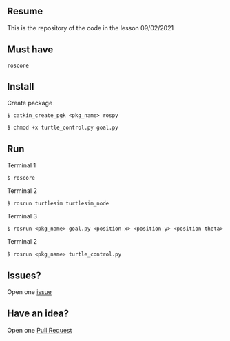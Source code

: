 ## Resume

This is the repository of the code in the lesson 09/02/2021

## Must have

```
roscore
```

## Install

Create package

```
$ catkin_create_pgk <pkg_name> rospy

$ chmod +x turtle_control.py goal.py
```

## Run

Terminal 1

```
$ roscore
```

Terminal 2

```
$ rosrun turtlesim turtlesim_node
```

Terminal 3

```
$ rosrun <pkg_name> goal.py <position x> <position y> <position theta>
```

Terminal 2

```
$ rosrun <pkg_name> turtle_control.py
```

## Issues?

Open one [issue](https://github.com/Imperiali/robot-control-ros1/issues)

## Have an idea?

Open one [Pull Request](https://github.com/Imperiali/robot-control-ros1/pulls)
